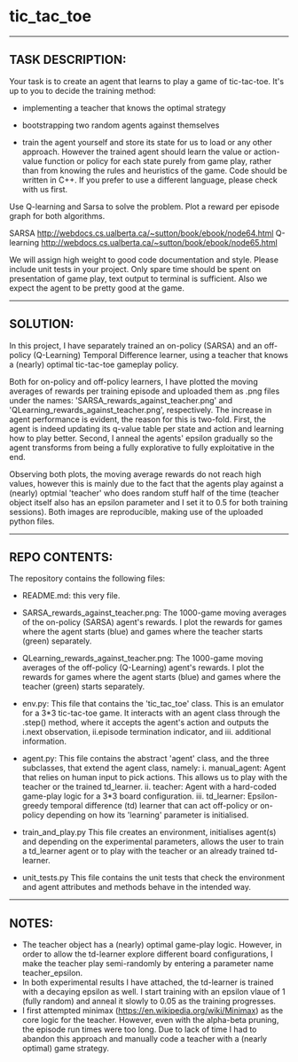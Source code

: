 # tic_tac_toe
-----------
TASK DESCRIPTION:
-----------
Your task is to create an agent that learns to play a game of tic-tac-toe. It's up to you to decide the training method:

- implementing a teacher that knows the optimal strategy

- bootstrapping two random agents against themselves

- train the agent yourself and store its state for us to load
or any other approach. However the trained agent should learn the value or action-value function or policy for each state purely from game play, rather than from knowing the rules and heuristics of the game. Code should be written in C++. If you prefer to use a different language, please check with us first.

Use Q-learning and Sarsa to solve the problem. Plot a reward per episode graph for both algorithms.

SARSA http://webdocs.cs.ualberta.ca/~sutton/book/ebook/node64.html
Q-learning http://webdocs.cs.ualberta.ca/~sutton/book/ebook/node65.html

We will assign high weight to good code documentation and style. Please include unit tests in your project. Only spare time should be spent on presentation of game play, text output to terminal is sufficient. Also we expect the agent to be pretty good at the game.

-----------
SOLUTION:
-----------
In this project, I have separately trained an on-policy (SARSA) and an off-policy (Q-Learning) Temporal Difference learner, using a teacher that knows a (nearly) optimal tic-tac-toe gameplay policy.

Both for on-policy and off-policy learners, I have plotted the moving averages of rewards per training episode and uploaded them as .png files under the names: 'SARSA_rewards_against_teacher.png' and 'QLearning_rewards_against_teacher.png', respectively. The increase in agent performance is evident, the reason for this is two-fold. First, the agent is indeed updating its q-value table per state and action and learning how to play better. Second, I anneal the agents' epsilon gradually so the agent transforms from being a fully explorative to fully exploitative in the end.

Observing both plots, the moving average rewards do not reach high values, however this is mainly due to the fact that the agents play against a (nearly) optmial 'teacher' who does random stuff half of the time (teacher object itself also has an epsilon parameter and I set it to 0.5 for both training sessions). Both images are reproducible, making use of the uploaded python files. 

-----------
REPO CONTENTS:
-----------
The repository contains the following files:

- README.md: this very file.

- SARSA_rewards_against_teacher.png: The 1000-game moving averages of the on-policy (SARSA) agent's rewards. I plot the rewards for games where the agent starts (blue) and games where the teacher starts (green) separately. 

- QLearning_rewards_against_teacher.png: The 1000-game moving averages of the off-policy (Q-Learning) agent's rewards. I plot the rewards for games where the agent starts (blue) and games where the teacher (green) starts separately. 

- env.py: 
	This file that contains the 'tic_tac_toe' class. This is an emulator for a 3*3 tic-tac-toe game. It interacts with an agent class through the .step() method, where it accepts the agent's action and outputs the i.next observation, ii.episode termination indicator, and iii. additional information.

- agent.py: 
	This file contains the abstract 'agent' class, and the three subclasses, that extend the agent class, namely:
	i.   manual_agent: Agent that relies on human input to pick actions. This allows us to play with the teacher or the trained td_learner.
	ii.  teacher: Agent with a hard-coded game-play logic for a 3*3 board configuration.
	iii. td_learner: Epsilon-greedy temporal difference (td) learner that can act off-policy or on-policy depending on how its 'learning' parameter is initialised.

- train_and_play.py
	This file creates an environment, initialises agent(s) and depending on the experimental parameters, allows the user to train a td_learner agent or to play with the teacher or an already trained td-learner.

- unit_tests.py
	This file contains the unit tests that check the environment and agent attributes and methods behave in the intended way.

-----------
NOTES:
-----------
- The teacher object has a (nearly) optimal game-play logic. However, in order to allow the td-learner explore different board configurations, I make the teacher play semi-randomly by entering a parameter name teacher_epsilon.
- In both experimental results I have attached, the td-learner is trained with a decaying epsilon as well. I start training with an epsilon vlaue of 1 (fully random) and anneal it slowly to 0.05 as the training progresses.
- I first attempted minimax (https://en.wikipedia.org/wiki/Minimax) as the core logic for the teacher. However, even with the alpha-beta pruning, the episode run times were too long. Due to lack of time I had to abandon this approach and manually code a teacher with a (nearly optimal) game strategy.


